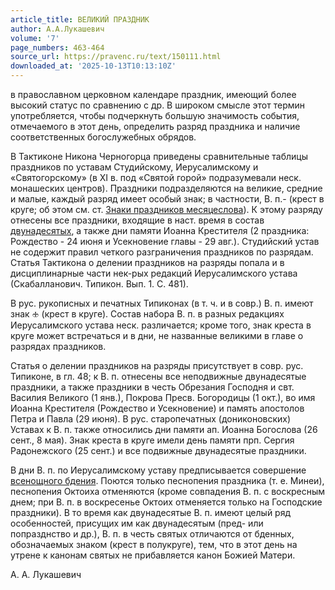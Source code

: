 ```yaml
---
article_title: ВЕЛИКИЙ ПРАЗДНИК
author: А.А.Лукашевич
volume: '7'
page_numbers: 463-464
source_url: https://pravenc.ru/text/150111.html
downloaded_at: '2025-10-13T10:13:10Z'
---
```


в православном церковном календаре праздник, имеющий более высокий статус по сравнению с др. В широком смысле этот термин употребляется, чтобы подчеркнуть большую значимость события, отмечаемого в этот день, определить разряд праздника и наличие соответственных богослужебных обрядов.

В Тактиконе Никона Черногорца приведены сравнительные таблицы праздников по уставам Студийскому, Иерусалимскому и «Святогорскому» (в XI в. под «Святой горой» подразумевали неск. монашеских центров). Праздники подразделяются на великие, средние и малые, каждый разряд имеет особый знак; в частности, В. п.- (крест в круге; об этом см. ст. [Знаки праздников месяцеслова](<https://pravenc.ru/text/Знаки праздников месяцеслова.html>)). К этому разряду отнесены все праздники, входящие в наст. время в состав [двунадесятых](<https://pravenc.ru/text/ДВУНАДЕСЯТЫЕ x5bДВАНАДЕСЯТЫЕx5d ПРАЗДНИКИ.html>), а также дни памяти Иоанна Крестителя (2 праздника: Рождество - 24 июня и Усекновение главы - 29 авг.). Студийский устав не содержит правил четкого разграничения праздников по разрядам. Статья Тактикона о делении праздников на разряды попала и в дисциплинарные части нек-рых редакций Иерусалимского устава (Скабалланович. Типикон. Вып. 1. С. 481).

В рус. рукописных и печатных Типиконах (в т. ч. и в совр.) В. п. имеют знак <span class="cu">🕁</span> (крест в круге). Состав набора В. п. в разных редакциях Иерусалимского устава неск. различается; кроме того, знак креста в круге может встречаться и в дни, не названные великими в главе о разрядах праздников.

Статья о делении праздников на разряды присутствует в совр. рус. Типиконе, в гл. 48; к В. п. отнесены все неподвижные двунадесятые праздники, а также праздники в честь Обрезания Господня и свт. Василия Великого (1 янв.), Покрова Пресв. Богородицы (1 окт.), во имя Иоанна Крестителя (Рождество и Усекновение) и память апостолов Петра и Павла (29 июня). В рус. старопечатных (дониконовских) Уставах к В. п. также относились дни памяти ап. Иоанна Богослова (26 сент., 8 мая). Знак креста в круге имели день памяти прп. Сергия Радонежского (25 сент.) и все подвижные двунадесятые праздники.

В дни В. п. по Иерусалимскому уставу предписывается совершение [всенощного бдения](<https://pravenc.ru/text/всенощное бдение.html>). Поются только песнопения праздника (т. е. Минеи), песнопения Октоиха отменяются (кроме совпадения В. п. с воскресным днем; при В. п. в воскресенье Октоих отменяется только на Господские праздники). В то время как двунадесятые В. п. имеют целый ряд особенностей, присущих им как двунадесятым (пред- или попразднство и др.), В. п. в честь святых отличаются от бденных, обозначаемых знаком (крест в полукруге), тем, что в этот день на утрене к канонам святых не прибавляется канон Божией Матери.

А.   А.   Лукашевич
